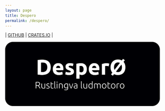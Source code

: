 ```yaml
---
layout: page
title: Despero
permalink: /despero/
---
```


| [GITHUB](https://github.com/konceptosociala/despero) | [CRATES.IO](#) |

![despero](/assets/img/despero.svg)
